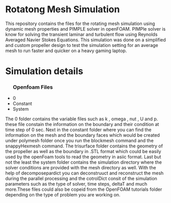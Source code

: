 # Rotatong Mesh Simulation
This repository contains the files for the rotating mesh simulation using dynamic mesh properties and PIMPLE solver in openFOAM. PIMPle solver is know for solving the transient laminar and turbulent flow using Reynolds Averaged Navier Stokes Equations. This simulation was done on a simplified and custom propeller design to test the simulation setting for an average mesh to run faster and quicker on a heavy gaming laptop. 

<h1>Simulation details</h1>
<ul><h3>Openfoam Files</h3>
<li> 0 </li>
<li> Constant </li>
<li> System </li>
</ul>


<p align=justified> The 0 folder contains the variable files such as k , omega , nut , U and p. these file constain the information on the boundary and their condition at time step of 0 sec. Next in the constant folder where you can find the information on the mesh and the boundary faces which would be created under polymesh folder once you run the blockmesh command and the snappyHexmesh command. The trisurface folder contains the geometry of the propeller as well as the boundary in .STL format which could be easily used by the openFoam tools to read the geometry in asiic format. Last but not the least the system folder contains the simulation directory where the solver conditions are provided with the mesh directory as well. With the help of decomposepardict you can deconstruuct and reconstruct the mesh during the parallel processing and the cotrolDict consit of the simulation parameters such as the type of solver, time steps, deltaT and much more.These files could also be copeid from the OpenFOAM tutorials folder depending on the type of problem you are working on.</p>
